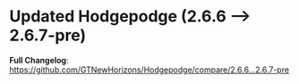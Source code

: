 # Updated Hodgepodge (2.6.6 -->  2.6.7-pre)
**Full Changelog**: https://github.com/GTNewHorizons/Hodgepodge/compare/2.6.6...2.6.7-pre

